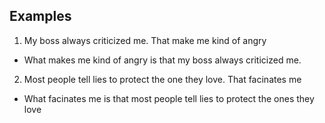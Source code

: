 ## Examples

1. My boss always criticized me. That make me kind of angry
- What makes me kind of angry is that my boss always criticized me.
2. Most people tell lies to protect the one they love. That facinates me
- What facinates me is that most people tell lies to protect the ones they love
<!--stackedit_data:
eyJoaXN0b3J5IjpbLTE0MzE4MDA3MDYsLTE2NjUyODE0ODksMT
Q1MzkyMzE1NiwtMjA4ODc0NjYxMl19
-->